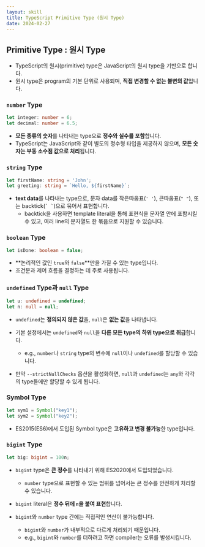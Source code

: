 ```yaml
---
layout: skill
title: TypeScript Primitive Type (원시 Type)
date: 2024-02-27
---
```





## Primitive Type : 원시 Type

- TypeScript의 원시(primitive) type은 JavaScript의 원시 type을 기반으로 합니다.
- 원시 type은 program의 기본 단위로 사용되며, **직접 변경할 수 없는 불변의 값**입니다.


### `number` Type

```typescript
let integer: number = 6;
let decimal: number = 6.5;
```

- **모든 종류의 숫자**를 나타내는 type으로 **정수와 실수를 포함**합니다.
- TypeScript는 JavaScript와 같이 별도의 정수형 타입을 제공하지 않으며, **모든 숫자는 부동 소수점 값으로 처리**됩니다.


### `string` Type

```typescript
let firstName: string = 'John';
let greeting: string = `Hello, ${firstName}`;
```

- **text data**를 나타내는 type으로, 문자 data를 작은따옴표(`' '`), 큰따옴표(`" "`), 또는 backtick(`` ` ` ``)으로 묶어서 표현합니다.
    - backtick을 사용하면 template literal을 통해 표현식을 문자열 안에 포함시킬 수 있고, 여러 line의 문자열도 한 묶음으로 지원할 수 있습니다.


### `boolean` Type

```typescript
let isDone: boolean = false;
```

- **논리적인 값인 `true`와 `false`**만을 가질 수 있는 type입니다.
- 조건문과 제어 흐름을 결정하는 데 주로 사용됩니다.


### `undefined` Type과 `null` Type

```typescript
let u: undefined = undefined;
let n: null = null;
```

- `undefined`는 **정의되지 않은 값**을, `null`은 **없는 값**을 나타냅니다.

- 기본 설정에서는 `undefined`와 `null`을 **다른 모든 type의 하위 type으로 취급**합니다.
    - e.g., `number`나 `string` type의 변수에 `null`이나 `undefined`를 할당할 수 있습니다.

- 만약 `--strictNullChecks` 옵션을 활성화하면, `null`과 `undefined`는 `any`와 각각의 type들에만 할당할 수 있게 됩니다.


### Symbol Type

```typescript
let sym1 = Symbol("key1");
let sym2 = Symbol("key2");
```

- ES2015(ES6)에서 도입된 Symbol type은 **고유하고 변경 불가능**한 type입니다.


### `bigint` Type

```typescript
let big: bigint = 100n;
```

- `bigint` type은 **큰 정수**를 나타내기 위해 ES2020에서 도입되었습니다.
    - `number` type으로 표현할 수 있는 범위를 넘어서는 큰 정수를 안전하게 처리할 수 있습니다.

- `bigint` literal은 **정수 뒤에 `n`을 붙여 표현**합니다.

- `bigint`와 `number` type 간에는 직접적인 연산이 불가능합니다.
    - `bigint`와 `number`가 내부적으로 다르게 처리되기 때문입니다.
    - e.g., `bigint`와 `number`를 더하려고 하면 compiler는 오류를 발생시킵니다.
